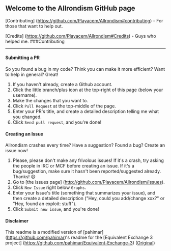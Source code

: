 ## Welcome to the Allrondism GitHub page

[Contributing] (https://github.com/Playacem/Allrondism#contributing) - For those that want to help out.

[Credits] (https://github.com/Playacem/Allrondism#Credits) - Guys who helped me.
###Contributing
***
#### Submitting a PR
So you found a bug in my code?  Think you can make it more efficient?  Want to help in general?  Great!


1. If you haven't already, create a Github account.
2. Click the little branch/plus icon at the top-right of this page (below your username).
3. Make the changes that you want to.
4. Click `Pull Request` at the top-middle of the page.
5. Enter your PR's title, and create a detailed description telling me what you changed.
6. Click `Send pull request`, and you're done!

#### Creating an Issue
Allrondism crashes every time?  Have a suggestion?  Found a bug?  Create an issue now!

1. Please, please don't make any frivolous issues!  If it's a crash, try asking the people in IRC or MCF before creating an issue.  If it's a bug/suggestion, make sure it hasn't been reported/suggested already.  Thanks! :smile:
2. Go to [the issues page] (http://github.com/Playacem/Allrondism/issues).
3. Click `New Issue` right below `Graphs`.
4. Enter your Issue's title (something that summarizes your issue), and then create a detailed description ("Hey, could you add/change xxx?" or "Hey, found an exploit:  stuff").
5. Click `Submit new issue`, and you're done!

#### Disclaimer

This readme is a modified version of [pahimar] (https://github.com/pahimar)'s readme for the [Equivalent Exchange 3 project] (https://github.com/pahimar/Equivalent-Exchange-3)
([Original](https://github.com/pahimar/Equivalent-Exchange-3/blob/master/README.md)) 
